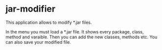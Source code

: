 # jar-modifier
This application allows to modify *.jar files.

In the menu you must load a *.jar file. It shows every package, class, method and varaible. Then you can add the new classes, methods etc. You can also save your modified file.
